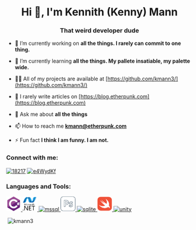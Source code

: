 <h1 align="center">Hi 👋, I'm Kennith (Kenny) Mann</h1>
<h3 align="center">That weird developer dude</h3>

- 🔭 I’m currently working on **all the things. I rarely can commit to one thing.**

- 🌱 I’m currently learning **all the things. My pallete insatiable, my palette wide.**

- 👨‍💻 All of my projects are available at [https://github.com/kmann3/](https://github.com/kmann3/)

- 📝 I rarely write articles on [https://blog.etherpunk.com](https://blog.etherpunk.com)

- 💬 Ask me about **all the things**

- 📫 How to reach me **kmann@etherpunk.com**

- ⚡ Fun fact **I think I am funny. I am not.**

<h3 align="left">Connect with me:</h3>
<p align="left">
<a href="https://stackoverflow.com/users/18217" target="blank"><img align="center" src="https://cdn.jsdelivr.net/npm/simple-icons@3.0.1/icons/stackoverflow.svg" alt="18217" height="30" width="40" /></a>
<a href="https://discord.gg/e4WydKf" target="blank"><img align="center" src="https://cdn.jsdelivr.net/npm/simple-icons@3.0.1/icons/discord.svg" alt="e4WydKf" height="30" width="40" /></a>
</p>

<h3 align="left">Languages and Tools:</h3>
<p align="left"> <a href="https://www.w3schools.com/cs/" target="_blank"> <img src="https://raw.githubusercontent.com/devicons/devicon/master/icons/csharp/csharp-original.svg" alt="csharp" width="40" height="40"/> </a> <a href="https://dotnet.microsoft.com/" target="_blank"> <img src="https://raw.githubusercontent.com/devicons/devicon/master/icons/dot-net/dot-net-original-wordmark.svg" alt="dotnet" width="40" height="40"/> </a> <a href="https://www.microsoft.com/en-us/sql-server" target="_blank"> <img src="https://cdn.worldvectorlogo.com/logos/microsoft-sql-server.svg" alt="mssql" width="40" height="40"/> </a> <a href="https://www.photoshop.com/en" target="_blank"> <img src="https://raw.githubusercontent.com/devicons/devicon/master/icons/photoshop/photoshop-line.svg" alt="photoshop" width="40" height="40"/> </a> <a href="https://www.sqlite.org/" target="_blank"> <img src="https://www.vectorlogo.zone/logos/sqlite/sqlite-icon.svg" alt="sqlite" width="40" height="40"/> </a> <a href="https://developer.apple.com/swift/" target="_blank"> <img src="https://raw.githubusercontent.com/devicons/devicon/master/icons/swift/swift-original.svg" alt="swift" width="40" height="40"/> </a> <a href="https://unity.com/" target="_blank"> <img src="https://www.vectorlogo.zone/logos/unity3d/unity3d-icon.svg" alt="unity" width="40" height="40"/> </a> </p>

<p>&nbsp;<img align="center" src="https://github-readme-stats.vercel.app/api?username=kmann3&show_icons=true&locale=en" alt="kmann3" /></p>
